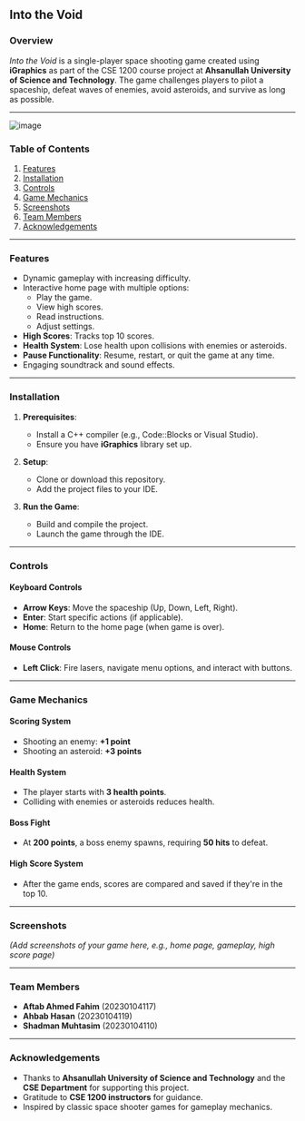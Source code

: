 ## **Into the Void**

### **Overview**
*Into the Void* is a single-player space shooting game created using **iGraphics** as part of the CSE 1200 course project at **Ahsanullah University of Science and Technology**. The game challenges players to pilot a spaceship, defeat waves of enemies, avoid asteroids, and survive as long as possible.  

---

![image](https://github.com/user-attachments/assets/d73d3fc7-909e-4425-8aed-812e8657156c)

### **Table of Contents**
1. [Features](#features)  
2. [Installation](#installation)  
3. [Controls](#controls)  
4. [Game Mechanics](#game-mechanics)  
5. [Screenshots](#screenshots)  
6. [Team Members](#team-members)  
7. [Acknowledgements](#acknowledgements)  

---

### **Features**
- Dynamic gameplay with increasing difficulty.
- Interactive home page with multiple options:
  - Play the game.
  - View high scores.
  - Read instructions.
  - Adjust settings.
- **High Scores**: Tracks top 10 scores.
- **Health System**: Lose health upon collisions with enemies or asteroids.
- **Pause Functionality**: Resume, restart, or quit the game at any time.
- Engaging soundtrack and sound effects.

---

### **Installation**
1. **Prerequisites**:  
   - Install a C++ compiler (e.g., Code::Blocks or Visual Studio).  
   - Ensure you have **iGraphics** library set up.  

2. **Setup**:  
   - Clone or download this repository.  
   - Add the project files to your IDE.  

3. **Run the Game**:  
   - Build and compile the project.
   - Launch the game through the IDE.

---

### **Controls**
#### **Keyboard Controls**
- **Arrow Keys**: Move the spaceship (Up, Down, Left, Right).
- **Enter**: Start specific actions (if applicable).
- **Home**: Return to the home page (when game is over).  

#### **Mouse Controls**
- **Left Click**: Fire lasers, navigate menu options, and interact with buttons.

---

### **Game Mechanics**
#### **Scoring System**
- Shooting an enemy: **+1 point**  
- Shooting an asteroid: **+3 points**  

#### **Health System**
- The player starts with **3 health points**.  
- Colliding with enemies or asteroids reduces health.

#### **Boss Fight**
- At **200 points**, a boss enemy spawns, requiring **50 hits** to defeat.

#### **High Score System**
- After the game ends, scores are compared and saved if they're in the top 10.

---

### **Screenshots**
*(Add screenshots of your game here, e.g., home page, gameplay, high score page)*  

---

### **Team Members**
- **Aftab Ahmed Fahim** (20230104117)  
- **Ahbab Hasan** (20230104119)  
- **Shadman Muhtasim** (20230104110)  

---

### **Acknowledgements**
- Thanks to **Ahsanullah University of Science and Technology** and the **CSE Department** for supporting this project.  
- Gratitude to **CSE 1200 instructors** for guidance.  
- Inspired by classic space shooter games for gameplay mechanics.
